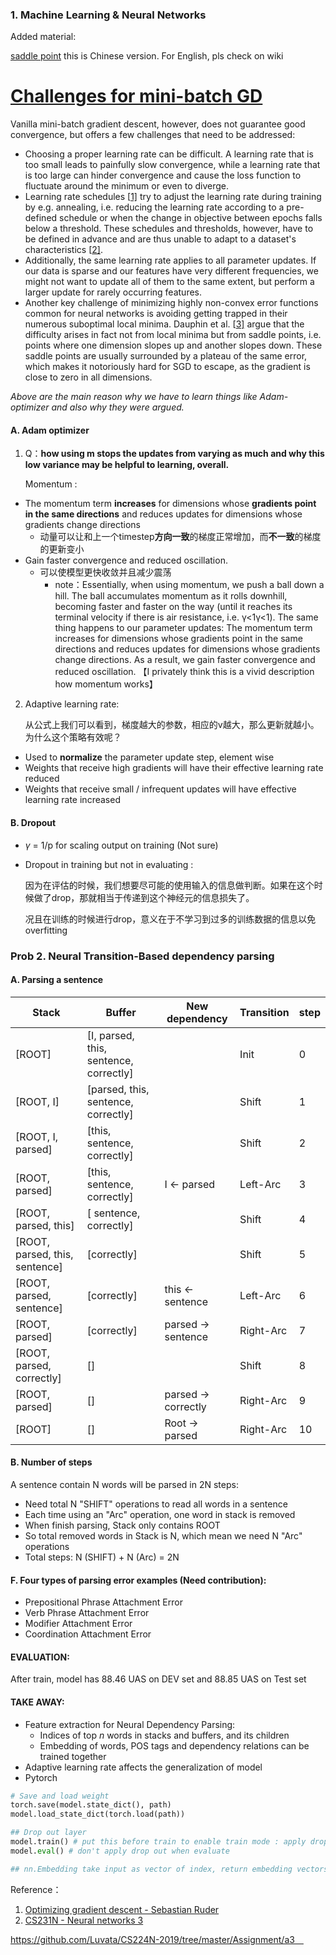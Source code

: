 ### 1. Machine Learning & Neural Networks

Added material:

[saddle point](https://blog.csdn.net/baidu_27643275/article/details/79250537) this is Chinese version. For English, pls check on wiki

# [Challenges for mini-batch GD](http://ruder.io/optimizing-gradient-descent/index.html#fn2)

Vanilla mini-batch gradient descent, however, does not guarantee good convergence, but offers a few challenges that need to be addressed:

- Choosing a proper learning rate can be difficult. A learning rate that is too small leads to painfully slow convergence, while a learning rate that is too large can hinder convergence and cause the loss function to fluctuate around the minimum or even to diverge.
- Learning rate schedules [[1\]](http://ruder.io/optimizing-gradient-descent/index.html#fn1) try to adjust the learning rate during training by e.g. annealing, i.e. reducing the learning rate according to a pre-defined schedule or when the change in objective between epochs falls below a threshold. These schedules and thresholds, however, have to be defined in advance and are thus unable to adapt to a dataset's characteristics [[2\]](http://ruder.io/optimizing-gradient-descent/index.html#fn2).
- Additionally, the same learning rate applies to all parameter updates. If our data is sparse and our features have very different frequencies, we might not want to update all of them to the same extent, but perform a larger update for rarely occurring features.
- Another key challenge of minimizing highly non-convex error functions common for neural networks is avoiding getting trapped in their numerous suboptimal local minima. Dauphin et al. [[3\]](http://ruder.io/optimizing-gradient-descent/index.html#fn3) argue that the difficulty arises in fact not from local minima but from saddle points, i.e. points where one dimension slopes up and another slopes down. These saddle points are usually surrounded by a plateau of the same error, which makes it notoriously hard for SGD to escape, as the gradient is close to zero in all dimensions.

*Above are the main reason why we have to learn things like Adam-optimizer and also why they were argued.*

#### A. Adam optimizer

1. Q：**how using m stops the updates from varying as much and why this low variance may be helpful to learning, overall.**

   Momentum :

- The momentum term **increases** for dimensions whose **gradients point in the same directions** and reduces updates for dimensions whose gradients change directions 
  - 动量可以让和上一个timestep**方向一致**的梯度正常增加，而**不一致**的梯度的更新变小
- Gain faster convergence and reduced oscillation. 
  - 可以使模型更快收敛并且减少震荡
    - note：Essentially, when using momentum, we push a ball down a hill. The ball accumulates momentum as it rolls downhill, becoming faster and faster on the way (until it reaches its terminal velocity if there is air resistance, i.e. γ<1γ<1). The same thing happens to our parameter updates: The momentum term increases for dimensions whose gradients point in the same directions and reduces updates for dimensions whose gradients change directions. As a result, we gain faster convergence and reduced oscillation. 【I privately think this is a vivid description how momentum works】

2. Adaptive learning rate:

   从公式上我们可以看到，梯度越大的参数，相应的v越大，那么更新就越小。为什么这个策略有效呢？

- Used to **normalize** the parameter update step, element wise
- Weights that receive high gradients will have their effective learning rate reduced
- Weights that receive small / infrequent updates will have effective learning rate increased

#### B. Dropout
- $\gamma$ = 1/p for scaling output on training (Not sure)

- Dropout in training but not in evaluating :
    
    因为在评估的时候，我们想要尽可能的使用输入的信息做判断。如果在这个时候做了drop，那就相当于传递到这个神经元的信息损失了。
    
    况且在训练的时候进行drop，意义在于不学习到过多的训练数据的信息以免overfitting

### Prob 2. Neural Transition-Based dependency parsing
#### A. Parsing a sentence

| Stack                          | Buffer                                 | New dependency      | Transition | step |
| ------------------------------ | -------------------------------------- | ------------------- | ---------- | ---- |
| [ROOT]                         | [I, parsed, this, sentence, correctly] |                     | Init       | 0    |
| [ROOT, I]                      | [parsed, this, sentence, correctly]    |                     | Shift      | 1    |
| [ROOT, I, parsed]              | [this, sentence, correctly]            |                     | Shift      | 2    |
| [ROOT, parsed]                 | [this, sentence, correctly]            | I <- parsed         | Left-Arc   | 3    |
| [ROOT, parsed, this]           | [ sentence, correctly]                 |                     | Shift      | 4    |
| [ROOT, parsed, this, sentence] | [correctly]                            |                     | Shift      | 5    |
| [ROOT, parsed, sentence]       | [correctly]                            | this <- sentence    | Left-Arc   | 6    |
| [ROOT, parsed]                 | [correctly]                            | parsed -> sentence  | Right-Arc  | 7    |
| [ROOT, parsed, correctly]      | []                                     |                     | Shift      | 8    |
| [ROOT, parsed]                 | []                                     | parsed -> correctly | Right-Arc  | 9    |
| [ROOT]                         | []                                     | Root -> parsed      | Right-Arc  | 10   |

#### B. Number of steps

A sentence contain N words will be parsed in 2N steps:
 - Need total N "SHIFT" operations to read all words in a sentence
 - Each time using an "Arc" operation, one word in stack is removed
 - When finish parsing, Stack only contains ROOT
 - So total removed words in Stack is N, which mean we need N "Arc" operations
 - Total steps: N (SHIFT) + N (Arc) = 2N

#### F. Four types of parsing error examples (Need contribution):

- Prepositional Phrase Attachment Error
- Verb Phrase Attachment Error
- Modifier Attachment Error
- Coordination Attachment Error

#### EVALUATION:
After train, model has 88.46 UAS on DEV set and 88.85 UAS on Test set
#### TAKE AWAY:
- Feature extraction for Neural Dependency Parsing: 
  - Indices of top *n* words in stacks and buffers, and its children
  - Embedding of words, POS tags and dependency relations can be trained together 
- Adaptive learning rate affects the generalization of model
- Pytorch
```python
# Save and load weight
torch.save(model.state_dict(), path)
model.load_state_dict(torch.load(path))

## Drop out layer
model.train() # put this before train to enable train mode : apply drop out to model
model.eval() # don't apply drop out when evaluate

## nn.Embedding take input as vector of index, return embedding vectors
```



Reference：

1. [Optimizing gradient descent - Sebastian Ruder](http://ruder.io/optimizing-gradient-descent/index.html)
2. [CS231N - Neural networks 3](http://cs231n.github.io/neural-networks-3/)

https://github.com/Luvata/CS224N-2019/tree/master/Assignment/a3 